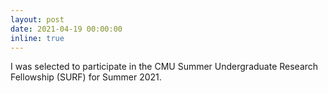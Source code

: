```yaml
---
layout: post
date: 2021-04-19 00:00:00
inline: true
---
```


I was selected to participate in the CMU Summer Undergraduate Research Fellowship (SURF) for Summer 2021.

